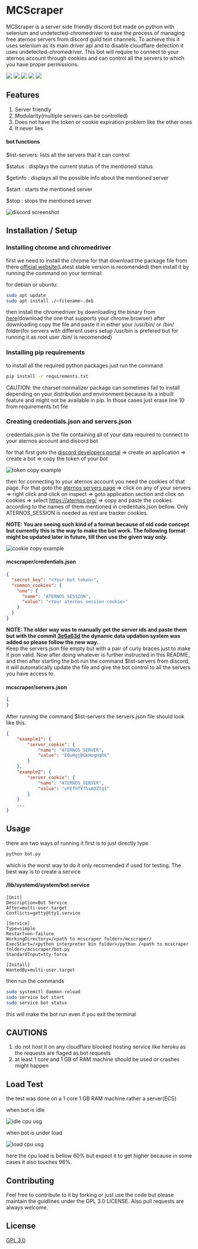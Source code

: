# MCScraper

MCScraper is a server side friendly discord bot made on python with selenium and undetected-chromedriver to ease the process of managing free aternos servers from discord guild text channels. To achieve this it uses selenium as its main driver api and to disable cloudflare detection it uses undetected-chromedriver. This bot will require to connect to your aternos account through cookies and can control all the servers to which you have proper permissions.

[![](https://img.shields.io/badge/discord.py-v1.7.3-blue)](https://discordpy.readthedocs.io/en/stable/)
[![](https://img.shields.io/badge/selenium-v4.0.0b4-green)](https://selenium-python.readthedocs.io/)
[![](https://img.shields.io/badge/undetected--chromedriver-v3.0.3-pink)](https://github.com/ultrafunkamsterdam/undetected-chromedriver)
[![](https://img.shields.io/badge/Google%20Chrome-v92.0.4515.159-yellow)](https://www.google.com/intl/en_in/chrome/)
[![](https://img.shields.io/badge/chromedriver-v92.0.4515.107-cyan)](https://chromedriver.storage.googleapis.com/index.html?path=92.0.4515.107/)

## Features

1. Server friendly
2. Modularity(multiple servers can be controlled)
3. Does not have the token or cookie expiration problem like the other ones
4. It never lies

#### bot functions
$list-servers: lists all the servers that it can control

$status <server index no>: displays the current status of the mentioned status

$getinfo <server index no>: displays all the possible info about the mentioned server

$start <server index no>: starts the mentioned server 

$stop <server index no>: stops the mentioned server

![discord screenshot](https://user-images.githubusercontent.com/49360491/131210242-d85306ad-9b05-49bc-869f-3c097909eaa8.png)

## Installation / Setup

### Installing chrome and chromedriver

first we need to install the chrome for that download the package file from there [official website](https://www.google.com/chrome/?brand=YTUH&gclsrc=ds&gclsrc=ds)(Latest stable version is recomended) then install it by running the command on your terminal:

for debian or ubuntu:

```bash
sudo apt update
sudo apt install ./<filename>.deb
```
then install the chromedriver by downloading the binary from [here](https://chromedriver.chromium.org/downloads)(download the one that supports your chrome browser) after downloading copy the file and paste it in either your /usr/bin/ or /bin/ folder(for servers with different users setup /usr/bin is prefered but for running it as root user /bin/ is recomended)

### Installing pip requirements

to install all the required python packages just run the command

```bash
pip install -r requirements.txt
```

CAUTION: the charset-normalizer package can sometimes fail to install depending on your distribution and environment because its a inbuilt feature and might not be available in pip. In those cases just erase line 10 from requirements.txt file

### Creating credentials.json and servers.json

credentials.json is the file containing all of your data required to connect to your aternos account and discord bot

for that first goto the [discord developers portal](https://discord.com/developers/applications) => create an application => create a bot => copy the token of your bot

![token copy example](https://user-images.githubusercontent.com/49360491/131206823-d65cd317-a04b-4cd8-a364-e9f950e011d9.png)

then for connecting to your aternos account you need the cookies of that page. For that goto the [aternos servers page](https://aternos.org/servers/) => click on any of your servers => right click and click on inspect => goto application section and click on cookies => select https://aternos.org/ => copy and paste the cookies according to the names of them mentioned in credentials.json bellow. Only ATERNOS_SESSION is needed as rest are tracker cookies.

**NOTE: You are seeing such kind of a format because of old code concept but currently this is the way to make the bot work. The following format might be updated later in future, till then use the given way only.**

![cookie copy example](https://user-images.githubusercontent.com/49360491/131207265-75a018e5-cf29-4e7c-a44f-08d39b1aa83a.png)

#### mcscraper/credentials.json
```json
{
  "secret_key": "<Your bot token>",
  "common_cookies": {
    "one": {
      "name": "ATERNOS_SESSION",
      "value": "<Your aternos session cookie>"
    }
  }
}
```
**NOTE: The older way was to manually get the server ids and paste them but with the commit [3e6a63d](https://github.com/pritam20ps05/mcscraper/commit/3e6a63dfb6c0db60dca165192b0b4c1c94fd717e) the dynamic data updation system was added so please follow the new way.**    
Keep the servers.json file empty but with a pair of curly braces just to make it json valid. Now after doing whatever is further instructed in this README, and then after starting the bot run the command $list-servers from discord, it will automatically update the file and give the bot control to all the servers you have access to.

#### mcscraper/servers.json
```json
{
}
```
After running the command $list-servers the servers.json file should look like this.
```json
{
    "example1": {
        "server_cookie": {
            "name": "ATERNOS_SERVER",
            "value": "E0uHgjBGkHogHqRk"
        }
    },
    "example2": {
        "server_cookie": {
            "name": "ATERNOS_SERVER",
            "value": "vFEfhTYfhxAOZTqI"
        }
    }
    ...
}
```

## Usage

there are two ways of running it first is to just directly type
```bash
python bot.py
```
which is the worst way to do it only recomended if used for testing. The best way is to create a service 

#### /lib/systemd/system/bot.service
```service
[Unit]
Description=Bot Service
After=multi-user.target
Conflicts=getty@tty1.service

[Service]
Type=simple
Restart=on-failure
WorkingDirectory=/<path to mcscraper folder>/mcscraper/
ExecStart=/<python interpreter bin folder>/python /<path to mcscraper folder>/mcscraper/bot.py
StandardInput=tty-force

[Install]
WantedBy=multi-user.target
```
then run the commands

```bash
sudo systemctl daemon-reload
sudo service bot start
sudo service bot status
```
this will make the bot run even if you exit the terminal

## CAUTIONS

1. do not host it on any cloudflare blocked hosting service like heroku as the requests are flaged as bot requests
2. at least 1 core and 1 GB of RAM machine should be used or crashes might happen 

## Load Test

the test was done on a 1 core 1 GB RAM machine rather a server(ECS)

when bot is idle

![idle cpu usg](https://user-images.githubusercontent.com/49360491/131210291-e1bafd07-214f-4626-99a6-35895dde38ff.png)

when bot is under load

![load cpu usg](https://user-images.githubusercontent.com/49360491/131210340-6a7c5453-d04a-4c7f-a842-a8dc9aca130d.png)

here the cpu load is bellow 60% but expect it to get higher because in some cases it also touches 98%.

## Contributing
Feel free to contribute to it by forking or just use the code but please maintain the guidlines under the GPL 3.0 LICENSE. Also pull requests are always welcome.

## License
[GPL 3.0](https://github.com/pritam20ps05/mcscraper/blob/master/LICENSE)
